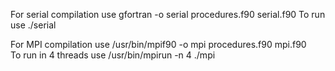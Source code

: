 For serial compilation use gfortran -o serial procedures.f90 serial.f90
To run use ./serial

For MPI compilation use /usr/bin/mpif90 -o mpi procedures.f90 mpi.f90  
To run in 4 threads use  /usr/bin/mpirun -n 4 ./mpi
